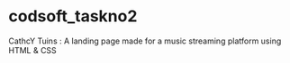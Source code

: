 # codsoft_taskno2
CathcY Tuins : 
A landing page made for a music streaming platform using HTML & CSS 
